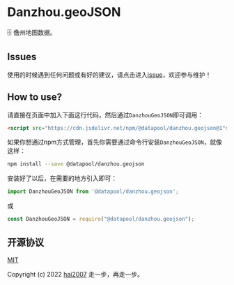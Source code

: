 # Danzhou.geoJSON
🗄️ 儋州地图数据。

## Issues
使用的时候遇到任何问题或有好的建议，请点击进入[issue](https://github.com/hai2007/datapool/issues)，欢迎参与维护！

## How to use?

请直接在页面中加入下面这行代码，然后通过```DanzhouGeoJSON```即可调用：

```html
<script src="https://cdn.jsdelivr.net/npm/@datapool/danzhou.geojson@1"></script>
```

如果你想通过npm方式管理，首先你需要通过命令行安装``````DanzhouGeoJSON``````，就像这样：

```bash
npm install --save @datapool/danzhou.geojson
```

安装好了以后，在需要的地方引入即可：

```js
import DanzhouGeoJSON from '@datapool/danzhou.geojson';
```

或

```js
const DanzhouGeoJSON = require("@datapool/danzhou.geojson");
```

开源协议
---------------------------------------
[MIT](https://github.com/hai2007/datapool/blob/master/LICENSE)

Copyright (c) 2022 [hai2007](https://hai2007.gitee.io/sweethome/) 走一步，再走一步。
